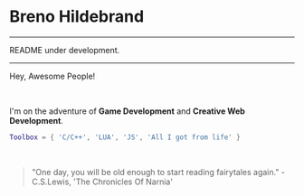 # Breno Hildebrand

***
README under development.
***

Hey, Awesome People!

<br/>

I'm on the adventure of  **Game Development** and **Creative Web Development**.

```lua
Toolbox = { 'C/C++', 'LUA', 'JS', 'All I got from life' }
```

</br>

> "One day, you will be old enough to start reading fairytales again." - C.S.Lewis, 'The Chronicles Of Narnia'

